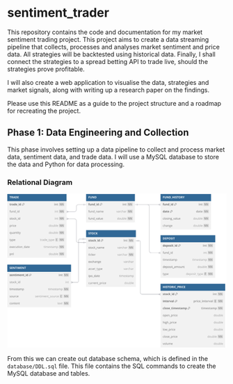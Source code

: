# sentiment_trader

This repository contains the code and documentation for my market sentiment trading project. This project aims to create a data streaming pipeline that collects, processes and analyses market sentiment and price data. All strategies will be backtested using historical data. Finally, I shall connect the strategies to a spread betting API to trade live, should the strategies prove profitable.

I will also create a web application to visualise the data, strategies and market signals, along with writing up a research paper on the findings.

Please use this README as a guide to the project structure and a roadmap for recreating the project.

## Phase 1: Data Engineering and Collection

This phase involves setting up a data pipeline to collect and process market data, sentiment data, and trade data. I will use a MySQL database to store the data and Python for data processing.

### Relational Diagram

![](./database/relational_diagram.svg)

From this we can create out database schema, which is defined in the `database/DDL.sql` file. This file contains the SQL commands to create the MySQL database and tables.